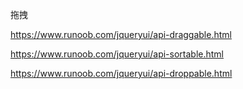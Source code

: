 拖拽

https://www.runoob.com/jqueryui/api-draggable.html

https://www.runoob.com/jqueryui/api-sortable.html

https://www.runoob.com/jqueryui/api-droppable.html